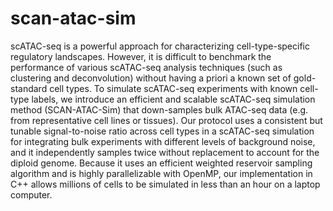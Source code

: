 # scan-atac-sim

scATAC-seq is a powerful approach for characterizing cell-type-specific regulatory landscapes. However, it is difficult to benchmark the performance of various scATAC-seq analysis techniques (such as clustering and deconvolution) without having a priori a known set of gold-standard cell types. To simulate scATAC-seq experiments with known cell-type labels, we introduce an efficient and scalable scATAC-seq simulation method (SCAN-ATAC-Sim) that down-samples bulk ATAC-seq data (e.g. from representative cell lines or tissues). Our protocol uses a consistent but tunable signal-to-noise ratio across cell types in a scATAC-seq simulation for integrating bulk experiments with different levels of background noise, and it independently samples twice without replacement to account for the diploid genome. Because it uses an efficient weighted reservoir sampling algorithm and is highly parallelizable with OpenMP, our implementation in C++ allows millions of cells to be simulated in less than an hour on a laptop computer.
